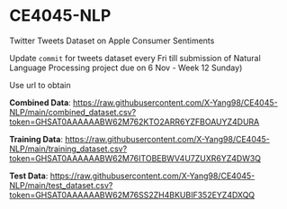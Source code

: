 # CE4045-NLP
Twitter Tweets Dataset on Apple Consumer Sentiments

Update ```commit``` for tweets dataset every Fri till submission of Natural Language Processing project due on 6 Nov - Week 12 Sunday)

Use url to obtain

**Combined Data**: https://raw.githubusercontent.com/X-Yang98/CE4045-NLP/main/combined_dataset.csv?token=GHSAT0AAAAAABW62M762KTO2ARR6YZFBOAUYZ4DURA

**Training Data**: https://raw.githubusercontent.com/X-Yang98/CE4045-NLP/main/training_dataset.csv?token=GHSAT0AAAAAABW62M76ITOBEBWV4U7ZUXR6YZ4DW3Q

**Test Data**: https://raw.githubusercontent.com/X-Yang98/CE4045-NLP/main/test_dataset.csv?token=GHSAT0AAAAAABW62M76SS2ZH4BKUBIF352EYZ4DXQQ
